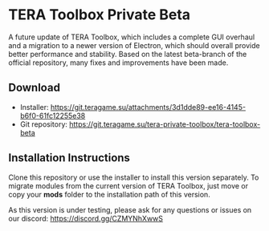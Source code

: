 # TERA Toolbox Private Beta
A future update of TERA Toolbox, which includes a complete GUI overhaul and a migration to a newer version of Electron, which should overall provide better performance and stability.  Based on the latest beta-branch of the official repository, many fixes and improvements have been made.

## Download

- Installer: https://git.teragame.su/attachments/3d1dde89-ee16-4145-b6f0-61fc12255e38
- Git repository: https://git.teragame.su/tera-private-toolbox/tera-toolbox-beta

## Installation Instructions

Clone this repository or use the installer to install this version separately. To migrate modules from the current version of TERA Toolbox, just move or copy your **mods** folder to the installation path of this version.

As this version is under testing, please ask for any questions or issues on our discord: https://discord.gg/CZMYNhXwwS